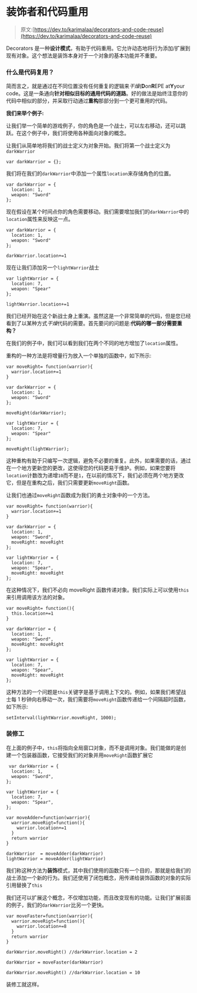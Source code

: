 # 装饰者和代码重用

> 原文:[https://dev.to/karimalaa/decorators-and-code-reuse](https://dev.to/karimalaa/decorators-and-code-reuse)

Decorators 是一种**设计模式**，有助于代码重用。它允许动态地将行为添加/扩展到现有对象。这个想法是装饰本身对于一个对象的基本功能并不重要。

### 什么是代码复用？

简而言之，就是通过在不同位置没有任何重复的逻辑来*干燥*(**D**on**R**EPE at**Y**your code。这是一条通向**针对相似目标的通用代码的道路**。好的做法是始终注意你的代码中相似的部分，并采取行动通过**重构**那部分到一个更可重用的代码。

**我们来举个例子:**

让我们举一个简单的游戏例子，你的角色是一个战士，可以左右移动，还可以跳跃。在这个例子中，我们将使用各种面向对象的概念。

让我们从简单地将我们的战士定义为对象开始。我们将第一个战士定义为`darkWarrior`

```
var darkWarrior = {}; 
```

我们将在我们的`darkWarrior`中添加一个属性`location`来存储角色的位置。

```
var darkWarrior = {
  location: 1,
  weapon: "Sword"
}; 
```

现在假设在某个时间点你的角色需要移动。我们需要增加我们的`darkWarrior`中的`location`属性来反映这一点。

```
var darkWarrior = {
  location: 1,
  weapon: "Sword"
};

darkWarrior.location+=1 
```

现在让我们添加另一个`lightWarrior`战士

```
var lightWarrior = {
  location: 7,
  weapon: "Spear"
};

lightWarrior.location+=1 
```

我们已经开始在这个新战士身上重演。虽然这是一个非常简单的代码，但是您已经看到了以某种方式*干燥*代码的需要。首先要问的问题是:**代码的哪一部分需要重构？**

在我们的例子中，我们可以看到我们在两个不同的地方增加了`location`属性。

重构的一种方法是将增量行为放入一个单独的函数中，如下所示:

```
var moveRight= function(warrior){
  warrior.location+=1
}

var darkWarrior = {
  location: 1,
  weapon: "Sword"
};

moveRight(darkWarrior);

var lightWarrior = {
  location: 7,
  weapon: "Spear"
};

moveRight(lightWarrior); 
```

这种重构有助于只编写一次逻辑，避免不必要的重复。此外，如果需要的话，通过在一个地方更新您的更改，这使得您的代码更易于维护。例如，如果您要将`location`计数改为递增`10`而不是`1`，在以前的情况下，我们必须在两个地方更改它，但是在重构之后，我们只需要更新`moveRight`函数。

让我们也通过`moveRight`函数成为我们的勇士对象中的一个方法。

```
var moveRight= function(warrior){
  warrior.location+=1
}

var darkWarrior = {
  location: 1,
  weapon: "Sword",
  moveRight: moveRight
};

var lightWarrior = {
  location: 7,
  weapon: "Spear",
  moveRight: moveRight
}; 
```

在这种情况下，我们不必向 moveRight 函数传递对象。我们实际上可以使用`this`来引用调用该方法的对象。

```
var moveRight= function(){
  this.location+=1
}

var darkWarrior = {
  location: 1,
  weapon: "Sword",
  moveRight: moveRight
};

var lightWarrior = {
  location: 7,
  weapon: "Spear",
  moveRight: moveRight
}; 
```

这种方法的一个问题是`this`关键字是基于调用上下文的。例如，如果我们希望战士每 1 秒钟向右移动一次，我们需要将`moveRight`函数传递给一个间隔超时函数，如下所示:

```
setInterval(lightWarrior.moveRight, 1000); 
```

### 装修工

在上面的例子中，`this`将指向全局窗口对象，而不是调用对象。我们能做的是创建一个包装器函数，它接受我们的对象并用`moveRight`函数扩展它

```
 var darkWarrior = {
  location: 1,
  weapon: "Sword",
};

var lightWarrior = {
  location: 7,
  weapon: "Spear",
};

var moveAdder=function(warrior){
  warrior.moveRigt=function(){
    warrior.location+=1
  }
  return warrior
}

darkWarrior  = moveAdder(darkWarrior)
lightWarrior = moveAdder(lightWarrior) 
```

我们称这种方法为**装饰**模式，其中我们使用的函数只有一个目的，那就是给我们的战士添加一个新的行为。我们还使用了闭包概念，用传递给装饰函数的对象的实际引用替换了`this`

我们还可以扩展这个概念，不仅增加功能，而且改变现有的功能。让我们扩展前面的例子，我们的`darkWarrior`比另一个更快。

```
var moveFaster=function(warrior){
  warrior.moveRigt=function(){
    warrior.location+=8
  }
  return warrior
}

darkWarrior.moveRight() //darkWarrior.location = 2

darkWarrior = moveFaster(darkWarrior)

darkWarrior.moveRight() //darkWarrior.location = 10 
```

装修工就这样。